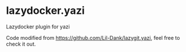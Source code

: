 # lazydocker.yazi
Lazydocker plugin for yazi

Code modified from https://github.com/Lil-Dank/lazygit.yazi, feel free to check it out.

